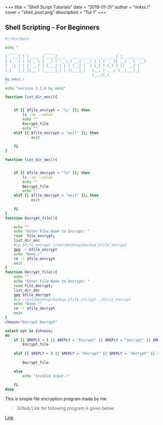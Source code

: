 +++
title = "Shell Script Tutorials"
date = "2019-01-31"
author = "m4xx.!"
cover = "shell_post.png"
description = "Tut 1"
+++

## Shell Scripting - For Beginners

```sh
#!/bin/bash

echo "
 _____ _ _        _____                             _            
|  ___(_) | ___  | ____|_ __   ___ _ __ _   _ _ __ | |_ ___ _ __ 
| |_  | | |/ _ \ |  _| | '_ \ / __| '__| | | | '_ \| __/ _ \ '__|
|  _| | | |  __/ | |___| | | | (__| |  | |_| | |_) | ||  __/ |   
|_|   |_|_|\___| |_____|_| |_|\___|_|   \__, | .__/ \__\___|_|   
                                        |___/|_|               
By:m4xX.!
"
echo "version 1.2.0 by m4xX"

function list_dir_enc(){


	if [[ $file_encrypt = "ls" ]]; then
		ls -la --color
		echo ""
		Encrypt_file
		echo ""
	elif [[ $file_encrypt = "exit" ]]; then
			exit
	
	fi
}

function list_dir_dec(){


	if [[ $file_decrypt = "ls" ]]; then
		ls -la --color
		echo ""
		Decrypt_file
		echo ""
	elif [[ $file_decrypt = "exit" ]]; then
			exit
	
	fi
}
function Encrypt_file(){

	echo ""
	echo "Enter File Name to Encrypt: "
	read  file_encrypt;
	list_dir_enc
	#cp $file_encrypt /root/Desktop/backup_$file_encrypt
	gpg -c $file_encrypt
	echo "Done.!"
	rm -r $file_encrypt
	exit
}
function Decrypt_file(){
	echo ""
	echo "Enter File Name to Decrypt: "
	read file_decrypt;
	list_dir_dec
	gpg $file_decrypt
	#cp /root/Desktop/backup_$file_encrypt ./$file_encrypt
	echo "Done.!"
	rm -r $file_decrypt
	exit
}
choose="Encrypt Decrypt"

select opt in $choose;
do
	if [[ $REPLY = 1 || $REPLY = "Encrypt" || $REPLY = "encrypt" || $REPLY = "ENCRYPT" ]]; then
		Encrypt_file
		
	elif [[ $REPLY = 2 || $REPLY = "Decrypt" || $REPLY = "decrypt" || $REPLY = "DECRYPT" ]]; then
		
		Decrypt_file

	else
		echo "Invalid Input.!"
		
	fi
done

```
This is simple file encryption program made by me.

>Github Link for following program is given below

[Link](https://github.com/m4xx101/Shell-Script)